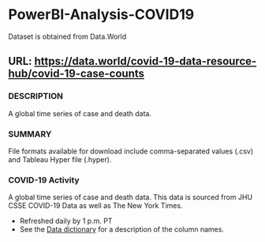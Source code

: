 # PowerBI-Analysis-COVID19

Dataset is obtained from Data.World 

## URL: https://data.world/covid-19-data-resource-hub/covid-19-case-counts

### DESCRIPTION
A global time series of case and death data.

### SUMMARY
File formats available for download include comma-separated values (.csv) and Tableau Hyper file (.hyper).

### COVID-19 Activity
A global time series of case and death data. This data is sourced from JHU CSSE COVID-19 Data as well as The New York Times.

* Refreshed daily by 1 p.m. PT
* See the [Data dictionary](https://data.world/covid-19-data-resource-hub/covid-19-case-counts/workspace/data-dictionary) for a description of the column names.
